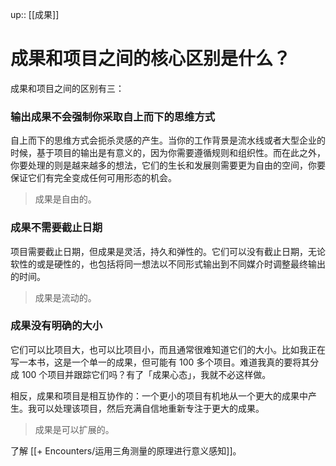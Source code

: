 up:: [[成果]]

# 成果和项目之间的核心区别是什么？


成果和项目之间的区别有三：

### 输出成果不会强制你采取自上而下的思维方式

自上而下的思维方式会扼杀灵感的产生。当你的工作背景是流水线或者大型企业的时候，基于项目的输出是有意义的，因为你需要遵循规则和组织性。而在此之外，你要处理的则是越来越多的想法，它们的生长和发展则需要更为自由的空间，你要保证它们有完全变成任何可用形态的机会。

> 成果是自由的。

### 成果不需要截止日期

项目需要截止日期，但成果是灵活，持久和弹性的。它们可以没有截止日期，无论软性的或是硬性的，也包括将同一想法以不同形式输出到不同媒介时调整最终输出的时间。

> 成果是流动的。

### 成果没有明确的大小

它们可以比项目大，也可以比项目小，而且通常很难知道它们的大小。比如我正在写一本书，这是一个单一的成果，但可能有 100 多个项目。难道我真的要将其分成 100 个项目并跟踪它们吗？有了「成果心态」，我就不必这样做。

相反，成果和项目是相互协作的：一个更小的项目有机地从一个更大的成果中产生。我可以处理该项目，然后充满自信地重新专注于更大的成果。

> 成果是可以扩展的。

了解 [[+ Encounters/运用三角测量的原理进行意义感知]]。
